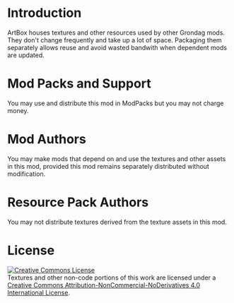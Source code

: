 # Introduction
ArtBox houses textures and other resources used by other Grondag mods.  They don't change frequently and take up a lot of space. Packaging them separately allows reuse and avoid wasted bandwith when dependent mods are updated.

# Mod Packs and Support
You may use and distribute this mod in ModPacks but you may not charge money. 

# Mod Authors
You may make mods that depend on and use the textures and other assets in this mod, provided this mod remains separately distributed without modification.

# Resource Pack Authors
You may not distribute textures derived from the texture assets in this mod.

# License
<a rel="license" href="http://creativecommons.org/licenses/by-nc-nd/4.0/"><img alt="Creative Commons License" style="border-width:0" src="https://i.creativecommons.org/l/by-nc-nd/4.0/88x31.png" /></a><br />Textures and other non-code portions of this work are licensed under a <a rel="license" href="http://creativecommons.org/licenses/by-nc-nd/4.0/">Creative Commons Attribution-NonCommercial-NoDerivatives 4.0 International License</a>.
